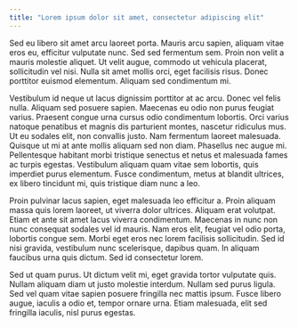 ```yaml
---
title: "Lorem ipsum dolor sit amet, consectetur adipiscing elit"
---
```


Sed eu libero sit amet arcu laoreet porta. Mauris arcu sapien, aliquam vitae eros eu, efficitur vulputate nunc. Sed sed fermentum sem. Proin non velit a mauris molestie aliquet. Ut velit augue, commodo ut vehicula placerat, sollicitudin vel nisi. Nulla sit amet mollis orci, eget facilisis risus. Donec porttitor euismod elementum. Aliquam sed condimentum mi.

Vestibulum id neque ut lacus dignissim porttitor at ac arcu. Donec vel felis nulla. Aliquam sed posuere sapien. Maecenas eu odio non purus feugiat varius. Praesent congue urna cursus odio condimentum lobortis. Orci varius natoque penatibus et magnis dis parturient montes, nascetur ridiculus mus. Ut eu sodales elit, non convallis justo. Nam fermentum laoreet malesuada. Quisque ut mi at ante mollis aliquam sed non diam. Phasellus nec augue mi. Pellentesque habitant morbi tristique senectus et netus et malesuada fames ac turpis egestas. Vestibulum aliquam quam vitae sem lobortis, quis imperdiet purus elementum. Fusce condimentum, metus at blandit ultrices, ex libero tincidunt mi, quis tristique diam nunc a leo.

Proin pulvinar lacus sapien, eget malesuada leo efficitur a. Proin aliquam massa quis lorem laoreet, ut viverra dolor ultrices. Aliquam erat volutpat. Etiam et ante sit amet lacus viverra condimentum. Maecenas in nunc non nunc consequat sodales vel id mauris. Nam eros elit, feugiat vel odio porta, lobortis congue sem. Morbi eget eros nec lorem facilisis sollicitudin. Sed id nisi gravida, vestibulum nunc scelerisque, dapibus quam. In aliquam faucibus urna quis dictum. Sed id consectetur lorem.

Sed ut quam purus. Ut dictum velit mi, eget gravida tortor vulputate quis. Nullam aliquam diam ut justo molestie interdum. Nullam sed purus ligula. Sed vel quam vitae sapien posuere fringilla nec mattis ipsum. Fusce libero augue, iaculis a odio et, tempor ornare urna. Etiam malesuada, elit sed fringilla iaculis, nisl purus egestas.
